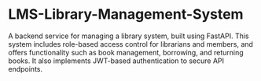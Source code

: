 # LMS-Library-Management-System
A backend service for managing a library system, built using FastAPI. This system includes role-based access control for librarians and members, and offers functionality such as book management, borrowing, and returning books. It also implements JWT-based authentication to secure API endpoints.
